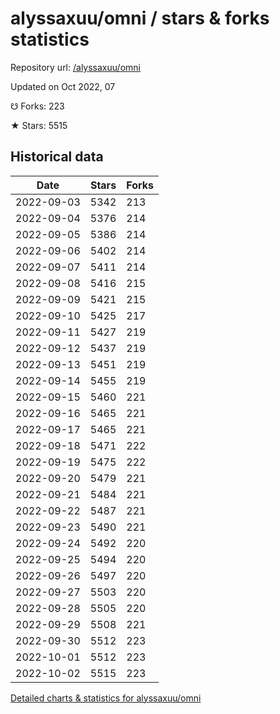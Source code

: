 # alyssaxuu/omni / stars & forks statistics

Repository url: [/alyssaxuu/omni](https://github.com/alyssaxuu/omni)

Updated on Oct 2022, 07

☋ Forks: 223

★ Stars: 5515

## Historical data
| Date | Stars | Forks |
|------|-------|-------|
| 2022-09-03 | 5342 | 213 | 
| 2022-09-04 | 5376 | 214 | 
| 2022-09-05 | 5386 | 214 | 
| 2022-09-06 | 5402 | 214 | 
| 2022-09-07 | 5411 | 214 | 
| 2022-09-08 | 5416 | 215 | 
| 2022-09-09 | 5421 | 215 | 
| 2022-09-10 | 5425 | 217 | 
| 2022-09-11 | 5427 | 219 | 
| 2022-09-12 | 5437 | 219 | 
| 2022-09-13 | 5451 | 219 | 
| 2022-09-14 | 5455 | 219 | 
| 2022-09-15 | 5460 | 221 | 
| 2022-09-16 | 5465 | 221 | 
| 2022-09-17 | 5465 | 221 | 
| 2022-09-18 | 5471 | 222 | 
| 2022-09-19 | 5475 | 222 | 
| 2022-09-20 | 5479 | 221 | 
| 2022-09-21 | 5484 | 221 | 
| 2022-09-22 | 5487 | 221 | 
| 2022-09-23 | 5490 | 221 | 
| 2022-09-24 | 5492 | 220 | 
| 2022-09-25 | 5494 | 220 | 
| 2022-09-26 | 5497 | 220 | 
| 2022-09-27 | 5503 | 220 | 
| 2022-09-28 | 5505 | 220 | 
| 2022-09-29 | 5508 | 221 | 
| 2022-09-30 | 5512 | 223 | 
| 2022-10-01 | 5512 | 223 | 
| 2022-10-02 | 5515 | 223 | 


[Detailed charts & statistics for alyssaxuu/omni](https://reviewgithub.com/rep/alyssaxuu/omni)
